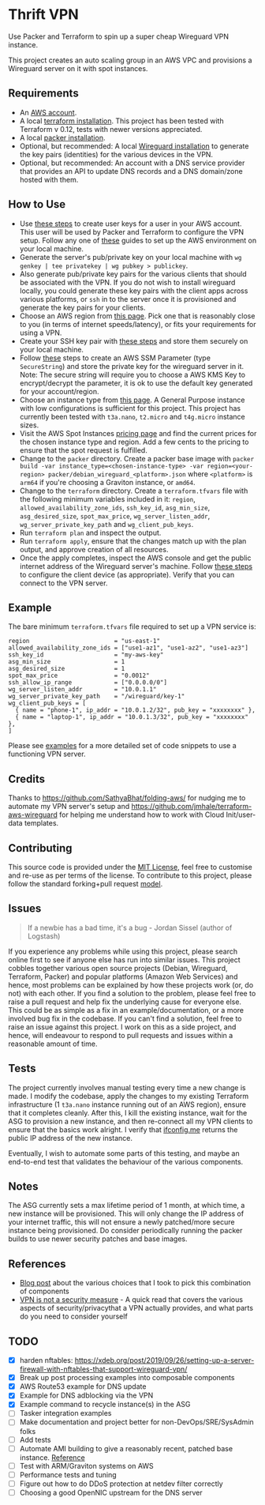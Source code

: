 # Thrift VPN

Use Packer and Terraform to spin up a super cheap Wireguard VPN instance.

This project creates an auto scaling group in an AWS VPC and provisions a Wireguard server on it with spot instances.

## Requirements

* An [AWS account](https://aws.amazon.com/premiumsupport/knowledge-center/create-and-activate-aws-account/).
* A local [terraform installation](https://learn.hashicorp.com/tutorials/terraform/install-cli). This project has been tested with Terraform v 0.12, tests with newer versions appreciated.
* A local [packer installation](https://learn.hashicorp.com/tutorials/packer/getting-started-install).
* Optional, but recommended: A local [Wireguard installation](https://www.wireguard.com/install/) to generate the key pairs (identities) for the various devices in the VPN.
* Optional, but recommended: An account with a DNS service provider that provides an API to update DNS records and a DNS domain/zone hosted with them.

## How to Use

* Use [these steps](https://docs.aws.amazon.com/IAM/latest/UserGuide/id_credentials_access-keys.html#Using_CreateAccessKey) to create user keys for a user in your AWS account. This user will be used by Packer and Terraform to configure the VPN setup. Follow any one of [these](https://docs.aws.amazon.com/cli/latest/userguide/cli-configure-quickstart.html) guides to set up the AWS environment on your local machine.
* Generate the server's pub/private key on your local machine with `wg genkey | tee privatekey | wg pubkey > publickey`.
* Also generate pub/private key pairs for the various clients that should be associated with the VPN. If you do not wish to install wireguard locally, you could generate these key pairs with the client apps across various platforms, or `ssh` in to the server once it is provisioned and generate the key pairs for your clients.
* Choose an AWS region from [this page](https://aws.amazon.com/about-aws/global-infrastructure/regions_az/). Pick one that is reasonably close to you (in terms of internet speeds/latency), or fits your requirements for using a VPN.
* Create your SSH key pair with [these steps](https://docs.aws.amazon.com/AWSEC2/latest/UserGuide/ec2-key-pairs.html) and store them securely on your local machine.
* Follow [these](https://docs.aws.amazon.com/systems-manager/latest/userguide/sysman-paramstore-su-create.html) steps to create an AWS SSM Parameter (type `SecureString`) and store the private key for the wireguard server in it. Note: The secure string will require you to choose a AWS KMS Key to encrypt/decrypt the parameter, it is ok to use the default key generated for your account/region.
* Choose an instance type from [this page](https://aws.amazon.com/ec2/instance-types/). A General Purpose instance with low configurations is sufficient for this project. This project has currently been tested with `t3a.nano`, `t2.micro` and `t4g.micro` instance sizes.
* Visit the AWS Spot Instances [pricing page](https://aws.amazon.com/ec2/spot/pricing/) and find the current prices for the chosen instance type and region. Add a few cents to the pricing to ensure that the spot request is fulfilled.
* Change to the `packer` directory. Create a packer base image with `packer build -var instance_type=<chosen-instance-type> -var region=<your-region> packer/debian_wireguard_<platform>.json` where `<platform>` is `arm64` if you're choosing a Graviton instance, or `amd64`.
* Change to the `terraform` directory. Create a `terraform.tfvars` file with the following minimum variables included in it: `region`, `allowed_availability_zone_ids`, `ssh_key_id`, `asg_min_size`, `asg_desired_size`, `spot_max_price`, `wg_server_listen_addr`, `wg_server_private_key_path` and `wg_client_pub_keys`.
* Run `terraform plan` and inspect the output.
* Run `terraform apply`, ensure that the changes match up with the plan output, and approve creation of all resources.
* Once the apply completes, inspect the AWS console and get the public internet address of the Wireguard server's machine. Follow [these steps](https://www.wireguard.com/quickstart/) to configure the client device (as appropriate). Verify that you can connect to the VPN server.

## Example

The bare minimum `terraform.tfvars` file required to set up a VPN service is:

```
region                        = "us-east-1"
allowed_availability_zone_ids = ["use1-az1", "use1-az2", "use1-az3"]
ssh_key_id                    = "my-aws-key"
asg_min_size                  = 1
asg_desired_size              = 1
spot_max_price                = "0.0012"
ssh_allow_ip_range            = ["0.0.0.0/0"]
wg_server_listen_addr         = "10.0.1.1"
wg_server_private_key_path    = "/wireguard/key-1"
wg_client_pub_keys = [
  { name = "phone-1", ip_addr = "10.0.1.2/32", pub_key = "xxxxxxxx" },
  { name = "laptop-1", ip_addr = "10.0.1.3/32", pub_key = "xxxxxxxx" },
]
```

Please see [examples](./examples.md) for a more detailed set of code snippets to use a functioning VPN server.

## Credits

Thanks to https://github.com/SathyaBhat/folding-aws/ for nudging me to automate my VPN server's setup and https://github.com/jmhale/terraform-aws-wireguard for helping me understand how to work with Cloud Init/user-data templates.

## Contributing

This source code is provided under the [MIT License](./LICENSE), feel free to customise and re-use as per terms of the license. To contribute to this project, please follow the standard forking+pull request [model](https://guides.github.com/activities/forking/).

## Issues

> If a newbie has a bad time, it's a bug - Jordan Sissel (author of Logstash)

If you experience any problems while using this project, please search online first to see if anyone else has run into similar issues. This project cobbles together various open source projects (Debian, Wireguard, Terraform, Packer) and popular platforms (Amazon Web Services) and hence, most problems can be explained by how these projects work (or, do not) with each other. If you find a solution to the problem, please feel free to raise a pull request and help fix the underlying cause for everyone else. This could be as simple as a fix in an example/documentation, or a more involved bug fix in the codebase. If you can't find a solution, feel free to raise an issue against this project. I work on this as a side project, and hence, will endeavour to respond to pull requests and issues within a reasonable amount of time.

## Tests

The project currently involves manual testing every time a new change is made. I modify the codebase, apply the changes to my existing Terraform infrastructure (1 `t3a.nano` instance running out of an AWS region), ensure that it completes cleanly. After this, I kill the existing instance, wait for the ASG to provision a new instance, and then re-connect all my VPN clients to ensure that the basics work alright. I verify that [ifconfig.me](https://ifconfig.me) returns the public IP address of the new instance.

Eventually, I wish to automate some parts of this testing, and maybe an end-to-end test that validates the behaviour of the various components.

## Notes

The ASG currently sets a max lifetime period of 1 month, at which time, a new instance will be provisioned. This will only change the IP address of your internet traffic, this will not ensure a newly patched/more secure instance being provisioned. Do consider periodically running the packer builds to use newer security patches and base images.

## References

* [Blog post](https://ninad.pundaliks.in/blog/2020/12/thrift-vpn/) about the various choices that I took to pick this combination of components
* [VPN is not a security measure](https://madaidans-insecurities.github.io/vpns.html) - A quick read that covers the various aspects of security/privacythat a VPN actually provides, and what parts do you need to consider yourself

## TODO

- [x] harden nftables: https://xdeb.org/post/2019/09/26/setting-up-a-server-firewall-with-nftables-that-support-wireguard-vpn/
- [x] Break up post processing examples into composable components
- [x] AWS Route53 example for DNS update
- [x] Example for DNS adblocking via the VPN
- [x] Example command to recycle instance(s) in the ASG
- [ ] Tasker integration examples
- [ ] Make documentation and project better for non-DevOps/SRE/SysAdmin folks
- [ ] Add tests
- [ ] Automate AMI building to give a reasonably recent, patched base instance. [Reference](https://aws.amazon.com/blogs/mt/creating-packer-images-using-system-manager-automation/)
- [ ] Test with ARM/Graviton systems on AWS
- [ ] Performance tests and tuning
- [ ] Figure out how to do DDoS protection at netdev filter correctly
- [ ] Choosing a good OpenNIC upstream for the DNS server

